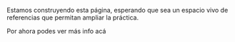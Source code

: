 Estamos construyendo esta página, esperando que sea un espacio vivo de referencias que permitan ampliar la práctica.

Por ahora podes ver más info acá
